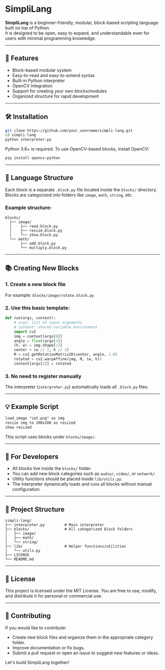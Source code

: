 # SimpliLang

**SimpliLang** is a beginner-friendly, modular, block-based scripting language built on top of Python.  
It is designed to be open, easy to expand, and understandable even for users with minimal programming knowledge.

---

## 🚀 Features

- Block-based modular system
- Easy-to-read and easy-to-extend syntax
- Built-in Python interpreter
- OpenCV integration
- Support for creating your own blocks/modules
- Organized structure for rapid development

---

## 🛠️ Installation

```bash
git clone https://github.com/your_username/simpli-lang.git
cd simpli-lang
python interpreter.py
```

Python 3.8+ is required. To use OpenCV-based blocks, install OpenCV:

```bash
pip install opencv-python
```

---

## 🧱 Language Structure

Each block is a separate `.block.py` file located inside the `blocks/` directory.  
Blocks are categorized into folders like `image`, `math`, `string`, etc.

### Example structure:

```plaintext
blocks/
  ├── image/
  │    ├── read.block.py
  │    ├── resize.block.py
  │    └── show.block.py
  └── math/
       ├── add.block.py
       └── multiply.block.py
```

---

## 📚 Creating New Blocks

### 1. Create a new block file  
For example: `blocks/image/rotate.block.py`

### 2. Use this basic template:

```python
def run(args, context):
    # args: list of input arguments
    # context: shared variable environment
    import cv2
    img = context[args[0]]
    angle = float(args[1])
    (h, w) = img.shape[:2]
    center = (w // 2, h // 2)
    M = cv2.getRotationMatrix2D(center, angle, 1.0)
    rotated = cv2.warpAffine(img, M, (w, h))
    context[args[2]] = rotated
```

### 3. No need to register manually  
The interpreter (`interpreter.py`) automatically loads all `.block.py` files.

---

## 💡 Example Script

```txt
load_image "cat.png" as img
resize img to 200x200 as resized
show resized
```

This script uses blocks under `blocks/image/`.

---

## 🔧 For Developers

- All blocks live inside the `blocks/` folder.
- You can add new block categories such as `audio/`, `video/`, or `network/`.
- Utility functions should be placed inside `lib/utils.py`.
- The interpreter dynamically loads and runs all blocks without manual configuration.

---

## 📂 Project Structure

```plaintext
simpli-lang/
├── interpreter.py         # Main interpreter
├── blocks/                # All categorized block folders
│   ├── image/
│   ├── math/
│   └── string/
├── lib/                   # Helper functions/utilities
│   └── utils.py
├── LICENSE
└── README.md
```

---

## 📜 License

This project is licensed under the MIT License. You are free to use, modify, and distribute it for personal or commercial use.

---

## 👥 Contributing

If you would like to contribute:
- Create new block files and organize them in the appropriate category folder.
- Improve documentation or fix bugs.
- Submit a pull request or open an issue to suggest new features or ideas.

Let's build SimpliLang together!
